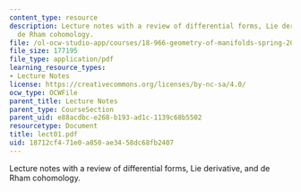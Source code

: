 ```yaml
---
content_type: resource
description: Lecture notes with a review of differential forms, Lie derivative, and
  de Rham cohomology.
file: /ol-ocw-studio-app/courses/18-966-geometry-of-manifolds-spring-2007/18712cf471e0a850ae3458dc68fb2407_lect01.pdf
file_size: 177195
file_type: application/pdf
learning_resource_types:
- Lecture Notes
license: https://creativecommons.org/licenses/by-nc-sa/4.0/
ocw_type: OCWFile
parent_title: Lecture Notes
parent_type: CourseSection
parent_uid: e88acdbc-e268-b193-ad1c-1139c68b5502
resourcetype: Document
title: lect01.pdf
uid: 18712cf4-71e0-a850-ae34-58dc68fb2407
---
```

Lecture notes with a review of differential forms, Lie derivative, and de Rham cohomology.